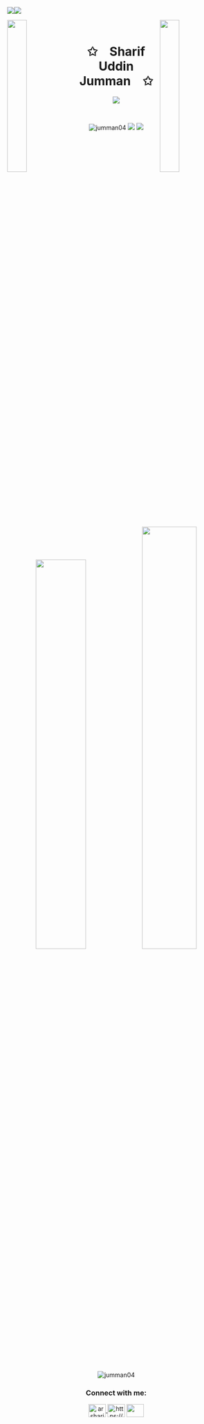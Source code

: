 <img align="center" src="https://user-images.githubusercontent.com/65187002/169382892-9b21c9e2-ac5c-4e0b-aeae-8e0df69a29f0.gif"><img align="center" src="https://user-images.githubusercontent.com/65187002/169382892-9b21c9e2-ac5c-4e0b-aeae-8e0df69a29f0.gif">

<img align="left" src="https://user-images.githubusercontent.com/65187002/144930161-2f783401-8d27-4fdf-a2f7-cc0ba32f1f1f.gif" width="30%" style="display:inline;"><img align="right" src="https://user-images.githubusercontent.com/65187002/144930161-2f783401-8d27-4fdf-a2f7-cc0ba32f1f1f.gif" width="30%" style="display:inline;">
<br>

<p align="center">
    <h1 align="center">✩&emsp;Sharif Uddin Jumman&emsp;✩</h1>
</p>

<p align="center">
    <img src="https://readme-typing-svg.herokuapp.com/?lines=Yoooooooooooooooo;Welcome+to+my+profile!;Have+a+look+around!&font=Fira%20Code&color=%23D62F79&center=true&width=280&height=50">
</p>
<br>
<p align="center"> 
  <img src="https://komarev.com/ghpvc/?username=jumman04&label=Profile%20views&color=0e75b6&style=flat" alt="jumman04" /> 
<img src = "https://img.shields.io/github/followers/Jumman04?style=flat&color=blue&label=Followers&logo=github"</img>
  <img src = "https://img.shields.io/static/v1?message=Jummania%20Slider&logo=neovim&labelColor=5d5d5d&color=57a143&label=Entrepreneur%20of"</img>
</p>

<p align="center">
    <a href="https://leetcode.com/Jumman04/"><img width="48%" src="https://gh-readme-profile.vercel.app/api?username=Jumman04&theme=dark"></a>
    <a href="https://github.com/Jumman04"><img width="50%" src="https://github-readme-stats.vercel.app/api/top-langs?username=jumman04&theme=dark&layout=compact"></a>
  <img src="https://github-profile-trophy.vercel.app/?username=jumman04&theme=onedark" alt="jumman04" />
</p>

<h3 align="center">Connect with me:</h3>
<p align="center">
<a href="mailto:arsharifuddinjumman04@gmail.com" target="blank">
  <img align="center" src="https://upload.wikimedia.org/wikipedia/commons/thumb/7/7e/Gmail_icon_%282020%29.svg/2560px-Gmail_icon_%282020%29.svg.png" alt="arsharifuddinjumman04@gmail.com" height="30" width="40" />
</a>
<a href="https://stackoverflow.com/users/19610655/ar-sharif-uddin-jumman" target="blank"><img align="center" src="https://raw.githubusercontent.com/rahuldkjain/github-profile-readme-generator/master/src/images/icons/Social/stack-overflow.svg" alt="https://stackoverflow.com/users/19610655/ar-sharif-uddin-jumman" height="30" width="40" /></a>
  <a href="https://www.facebook.com/ar.sharifuddinjumman" target="_blank">
  <img align="center" src="https://raw.githubusercontent.com/rahuldkjain/github-profile-readme-generator/master/src/images/icons/Social/facebook.svg" height="30" width="40" />
</a>

</p>




